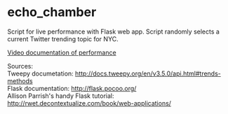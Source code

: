 # echo_chamber
Script for live performance with Flask web app. Script randomly selects a current Twitter trending topic for NYC. 

[Video documentation of performance](https://vimeo.com/213786688)

Sources:  
   Tweepy documetation: <http://docs.tweepy.org/en/v3.5.0/api.html#trends-methods>   
   Flask documentation: <http://flask.pocoo.org/>  
   Allison Parrish's handy Flask tutorial: <http://rwet.decontextualize.com/book/web-applications/>   

